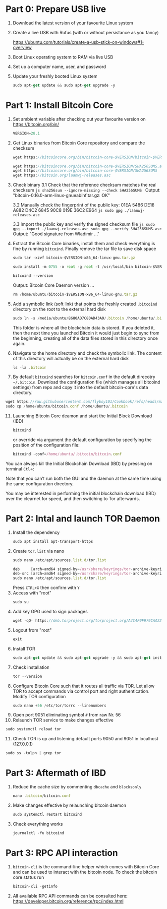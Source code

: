 # Part 0: Prepare USB live
1. Download the latest version of your favourite Linux system
   
2. Create a live USB with Rufus (with or without persistance as you fancy)
   
   https://ubuntu.com/tutorials/create-a-usb-stick-on-windows#1-overview

3. Boot Linux operating system to RAM via live USB
   
4. Set up a computer name, user, and password 

5. Update your freshly booted Linux system
   ```js
   sudo apt-get update && sudo apt-get upgrade -y
   ```

# Part 1: Install Bitcoin Core

1. Set ambient variable after checking out your favourite version on https://bitcoin.org/bin/
   ```js
   VERSION=28.1
   ```
     
2. Get Linux binaries from Bitcoin Core repository and compare the checksum
   ```js
   wget https://bitcoincore.org/bin/bitcoin-core-$VERSION/bitcoin-$VERSION-x86_64-linux-gnu.tar.gz
   ```
   ```js
   wget https://bitcoincore.org/bin/bitcoin-core-$VERSION/SHA256SUMS.asc
   wget https://bitcoincore.org/bin/bitcoin-core-$VERSION/SHA256SUMS
   wget https://bitcoin.org/laanwj-releases.asc
   ```

3. Check binary
   3.1 Check that the reference checksum matches the real checksum
       ```js
       sha256sum --ignore-missing --check SHA256SUMS
       ```
       Output: "bitcoin-0.16.0-arm-linux-gnueabihf.tar.gz: OK"

   3.2 Manually check the fingerprint of the public key:
       01EA 5486 DE18 A882 D4C2  6845 90C8 019E 36C2 E964
       ```js
       sudo gpg ./laanwj-releases.asc
       ```

   3.3 Import the public key and verify the signed checksum file
       ```js
       sudo gpg --import ./laanwj-releases.asc
       sudo gpg --verify SHA256SUMS.asc
       ```
       Output: "Good signature from Wladimir ..."

4. Extract the Bitcoin Core binaries, install them and check everything is fine by running `bitcoind`. Finally remove the tar file to save disk space
   ```js
   sudo tar -xzvf bitcoin-$VERSION-x86_64-linux-gnu.tar.gz
   ```
   ```js
   sudo install -m 0755 -o root -g root -t /usr/local/bin bitcoin-$VERSION/bin/bitcoin-cli bitcoin-$VERSION/bin/bitcoind
   ```
   ```js
   bitcoind --version
   ```
   Output: Bitcoin Core Daemon version ...
   ```js
   rm /home/ubuntu/bitcoin-$VERSION-x86_64-linux-gnu.tar.gz
   ```

8. Add a symbolic link (soft link) that points the freshly created `.bitcoind` directory on the root to the external hard disk 
   ```js
   sudo ln -s /media/ubuntu/B680AD7C80AD43A9/.bitcoin /home/ubuntu/.bitcoin
   ```
   This folder is where all the blockchain data is stored. If you deleted it, then the next time you launched Bitcoin it would just begin to sync from the beginning, creating all of the data files stored in this directory once again.

9. Navigate to the home directory and check the symbolic link. The content of this directory will actually be on the external hard disk
   ```js
   ls -la .bitcoin
   ```

10. By default `bitcoind` searches for `bitcoin.conf` in the default direcotry `~/.bitcoin`. Download the configuration file (which manages all bitcoind settings) from repo and copy it into the default bitcoin-core's data directory. 
   ```js
   wget https://raw.githubusercontent.com/flyboy101/Cookbook/refs/heads/master/bitcoin.conf
   sudo cp /home/ubuntu/bitcoin.conf /home/ubuntu/.bitcoin
   ```
   
11. Launching Bitcoin Core deamon and start the Initial Block Download (IBD)
    ```js
    bitcoind
    ```
    or override via argument the default configuration by specifying the position of the configuration file:
    ```js
    bitcoind -conf=/home/ubuntu/.bitcoin/bitcoin.conf
    ```

   You can always kill the Initial Blockchain Download (IBD) by pressing on terminal `Ctl+c`
   
   Note that you can’t run both the GUI and the daemon at the same time using the same configuration directory.

   You may be interested in performing the initial blockchain download (IBD) over the clearnet for speed, and then switching to Tor afterwards.


# Part 2: Intal and launch TOR Daemon 
1. Install the dependency
   ```js
   sudo apt install apt-transport-https
   ```
2. Create `tor.list` via nano
   ```js
   sudo nano /etc/apt/sources.list.d/tor.list
   ```
   ```js   
   deb     [arch=amd64 signed-by=/usr/share/keyrings/tor-archive-keyring.gpg] https://deb.torproject.org/torproject.org jammy main
   deb-src [arch=amd64 signed-by=/usr/share/keyrings/tor-archive-keyring.gpg] https://deb.torproject.org/torproject.org jammy main
   sudo nano /etc/apt/sources.list.d/tor.list
   ```
   Press `CTRL+X` then confirm with `Y`
3. Access with "root"
   ```js
   sudo su
   ```
4. Add key GPG used to sign packages
   ```js   
   wget -qO- https://deb.torproject.org/torproject.org/A3C4F0F979CAA22CDBA8F512EE8CBC9E886DDD89.asc | gpg --dearmor | tee /usr/share/keyrings/tor-archive-keyring.gpg >/dev/null
   ```
5. Logout from "root" 
   ```js
   exit
   ```
6. Install TOR
   ```js
   sudo apt-get update && sudo apt-get upgrade -y && sudo apt-get install -y tor deb.torproject.org-keyring
   ```
7. Check installation
   ```js
   tor --version
   ```   
8. Configure Bitcoin Core such that it routes all traffic via TOR. Let allow TOR to accept commands via control port and right authentication. Modify TOR configuration
   ```js
   sudo nano +56 /etc/tor/torrc --linenumbers
   ```   
9. Open port 9051 eliminating symbol `#` from raw Nr. 56
10. Relaunch TOR service to make changes effective 
   ```js
   sudo systemctl reload tor
   ```
11. Check TOR is up and listening default ports 9050 and 9051 in localhost (127.0.0.1)
   ```js
   sudo ss -tulpn | grep tor
   ```

# Part 3: Aftermath of IBD
1. Reduce the cache size by commenting `dbcache` and `blocksonly`
   ```js
   nano .bitcoin/bitcoin.conf
   ```
2. Make changes effective by relaunching bitcoin daemon
   ```js
   sudo systemctl restart bitcoind
   ```
3. Check everything works
   ```js
   journalctl -fu bitcoind
   ```




# Part 3: RPC API interaction
1. `bitcoin-cli` is the command-line helper which comes with Bitcoin Core and can be used to interact with the bitcoin node. To check the bitcoin core status run
   ```js
   bitcoin-cli -getinfo
   ```
   
2. All available RPC API commands can be consulted here:
   https://developer.bitcoin.org/reference/rpc/index.html
   
